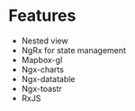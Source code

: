# Features
* Nested view
* NgRx for state management
* Mapbox-gl
* Ngx-charts
* Ngx-datatable
* Ngx-toastr
* RxJS